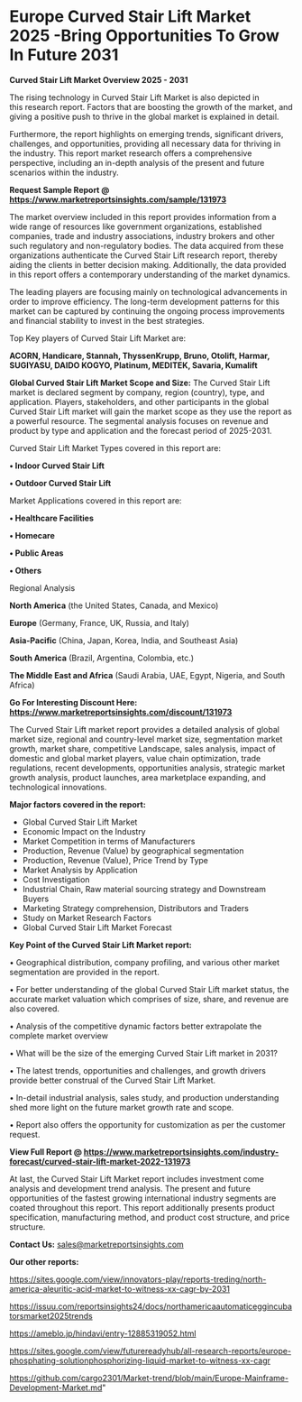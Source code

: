 # Europe Curved Stair Lift Market 2025 -Bring Opportunities To Grow In Future 2031

<Strong> Curved Stair Lift Market Overview 2025 - 2031</strong>

The rising technology in Curved Stair Lift Market is also depicted in this research report. Factors that are boosting the growth of the market, and giving a positive push to thrive in the global market is explained in detail.

Furthermore, the report highlights on emerging trends, significant drivers, challenges, and opportunities, providing all necessary data for thriving in the industry. This report market research offers a comprehensive perspective, including an in-depth analysis of the present and future scenarios within the industry.

<strong>Request Sample Report @ <a href=https://www.marketreportsinsights.com/sample/131973>https://www.marketreportsinsights.com/sample/131973</a></strong>

The market overview included in this report provides information from a wide range of resources like government organizations, established companies, trade and industry associations, industry brokers and other such regulatory and non-regulatory bodies. The data acquired from these organizations authenticate the Curved Stair Lift research report, thereby aiding the clients in better decision making. Additionally, the data provided in this report offers a contemporary understanding of the market dynamics.

The leading players are focusing mainly on technological advancements in order to improve efficiency. The long-term development patterns for this market can be captured by continuing the ongoing process improvements and financial stability to invest in the best strategies.

Top Key players of Curved Stair Lift Market are:

<strong>ACORN, Handicare, Stannah, ThyssenKrupp, Bruno, Otolift, Harmar, SUGIYASU, DAIDO KOGYO, Platinum, MEDITEK, Savaria, Kumalift</strong>

<strong><b>Global Curved Stair Lift Market Scope and Size:</b></strong>
The Curved Stair Lift market is declared segment by company, region (country), type, and application. Players, stakeholders, and other participants in the global Curved Stair Lift market will gain the market scope as they use the report as a powerful resource. The segmental analysis focuses on revenue and product by type and application and the forecast period of 2025-2031.

Curved Stair Lift Market Types covered in this report are:

<strong>• Indoor Curved Stair Lift

• Outdoor Curved Stair Lift</strong>

Market Applications covered in this report are:

<strong>• Healthcare Facilities

• Homecare

• Public Areas

• Others</strong> 

Regional Analysis

<strong>North America</strong> (the United States, Canada, and Mexico)

<strong>Europe</strong> (Germany, France, UK, Russia, and Italy)

<strong>Asia-Pacific</strong> (China, Japan, Korea, India, and Southeast Asia)

<strong>South America</strong> (Brazil, Argentina, Colombia, etc.)

<strong>The Middle East and Africa</strong> (Saudi Arabia, UAE, Egypt, Nigeria, and South Africa)

<strong>Go For Interesting Discount Here: <a href=https://www.marketreportsinsights.com/discount/131973>https://www.marketreportsinsights.com/discount/131973</a></strong>

The Curved Stair Lift market report provides a detailed analysis of global market size, regional and country-level market size, segmentation market growth, market share, competitive Landscape, sales analysis, impact of domestic and global market players, value chain optimization, trade regulations, recent developments, opportunities analysis, strategic market growth analysis, product launches, area marketplace expanding, and technological innovations.

<strong><b>Major factors covered in the report:</b></strong>
<ul>
  <li>Global Curved Stair Lift Market </li>
  <li>Economic Impact on the Industry</li>
  <li>Market Competition in terms of Manufacturers</li>
  <li>Production, Revenue (Value) by geographical segmentation</li>
  <li>Production, Revenue (Value), Price Trend by Type</li>
  <li>Market Analysis by Application</li>
  <li>Cost Investigation</li>
  <li>Industrial Chain, Raw material sourcing strategy and Downstream Buyers</li>
  <li>Marketing Strategy comprehension, Distributors and Traders</li>
  <li>Study on Market Research Factors</li>
  <li>Global Curved Stair Lift Market Forecast</li>
</ul>

<strong><b>Key Point of the Curved Stair Lift Market report:</b></strong>

• Geographical distribution, company profiling, and various other market segmentation are provided in the report.

• For better understanding of the global Curved Stair Lift market status, the accurate market valuation which comprises of size, share, and revenue are also covered.

• Analysis of the competitive dynamic factors better extrapolate the complete market overview

• What will be the size of the emerging Curved Stair Lift market in 2031?

• The latest trends, opportunities and challenges, and growth drivers provide better construal of the Curved Stair Lift Market.

• In-detail industrial analysis, sales study, and production understanding shed more light on the future market growth rate and scope.

• Report also offers the opportunity for customization as per the customer request.

<strong><b>View Full Report @ <a href=https://www.marketreportsinsights.com/industry-forecast/curved-stair-lift-market-2022-131973>https://www.marketreportsinsights.com/industry-forecast/curved-stair-lift-market-2022-131973</a></b></strong>


At last, the Curved Stair Lift Market report includes investment come analysis and development trend analysis. The present and future opportunities of the fastest growing international industry segments are coated throughout this report. This report additionally presents product specification, manufacturing method, and product cost structure, and price structure.

<strong>Contact Us:</strong>
sales@marketreportsinsights.com

<strong>Our other reports:</strong>

<a href=https://sites.google.com/view/innovators-play/reports-treding/north-america-aleuritic-acid-market-to-witness-xx-cagr-by-2031>https://sites.google.com/view/innovators-play/reports-treding/north-america-aleuritic-acid-market-to-witness-xx-cagr-by-2031</a>

<a href=https://issuu.com/reportsinsights24/docs/northamericaautomaticeggincubatorsmarket2025trends>https://issuu.com/reportsinsights24/docs/northamericaautomaticeggincubatorsmarket2025trends</a>

<a href=https://ameblo.jp/hindavi/entry-12885319052.html>https://ameblo.jp/hindavi/entry-12885319052.html</a>

<a href=https://sites.google.com/view/futurereadyhub/all-research-reports/europe-phosphating-solutionphosphorizing-liquid-market-to-witness-xx-cagr>https://sites.google.com/view/futurereadyhub/all-research-reports/europe-phosphating-solutionphosphorizing-liquid-market-to-witness-xx-cagr</a>

<a href=https://github.com/cargo2301/Market-trend/blob/main/Europe-Mainframe-Development-Market.md>https://github.com/cargo2301/Market-trend/blob/main/Europe-Mainframe-Development-Market.md</a>"
